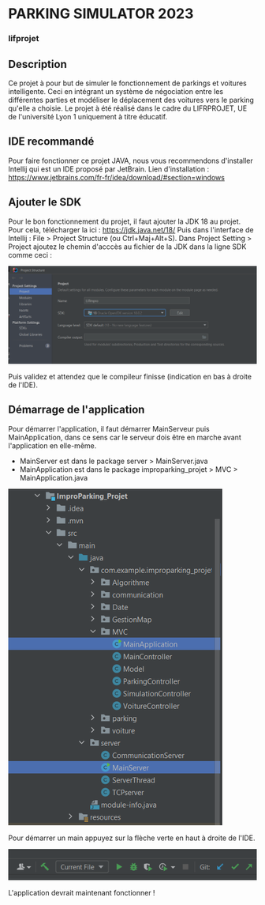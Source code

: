 # PARKING SIMULATOR 2023
### lifprojet


## Description
Ce projet à pour but de simuler le fonctionnement de parkings et voitures intelligente. Ceci en intégrant un système de négociation entre les différentes parties et modéliser le déplacement des voitures vers le parking qu'elle a choisie. Le projet à été réalisé dans le cadre du LIFRPROJET, UE de l'université Lyon 1 uniquement à titre éducatif.

## IDE recommandé
Pour faire fonctionner ce projet JAVA, nous vous recommendons d'installer Intellij qui est un IDE proposé par JetBrain.
Lien d'installation : https://www.jetbrains.com/fr-fr/idea/download/#section=windows

## Ajouter le SDK
Pour le bon fonctionnement du projet, il faut ajouter la JDK 18 au projet. Pour cela, télécharger la ici : https://jdk.java.net/18/
Puis dans l'interface de Intellij : File > Project Structure (ou Ctrl+Maj+Alt+S). Dans Project Setting > Project ajoutez le chemin d'acccès au fichier de la JDK dans la ligne SDK comme ceci :

![SDK.png](./SDK.png)

Puis validez et attendez que le compileur finisse (indication en bas à droite de l'IDE).

## Démarrage de l'application
Pour démarrer l'application, il faut démarrer MainServeur puis MainApplication, dans ce sens car le serveur dois être en marche avant l'application en elle-même.
* MainServer est dans le package server > MainServer.java
* MainApplication est dans le package improparking_projet > MVC > MainApplication.java

![Main.png](./Main.png)

Pour démarrer un main appuyez sur la flèche verte en haut à droite de l'IDE.

![Run.png](./Run.png)

L'application devrait maintenant fonctionner !
